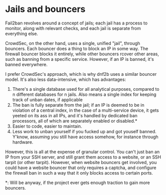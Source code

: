 # Jails and bouncers

Fail2ban revolves around a concept of jails; each jail has a process to monitor, along with relevant checks, and each jail is separate from everything else.

CrowdSec, on the other hand, uses a single, unified "jail", through bouncers. Each bouncer does a thing to block an IP in some way. The firewall bouncer blocks it entirely, while other bouncers rcover other areas, such as banning from a specific service. However, if an IP is banned, it's banned everywhere.

I prefer CrowdSec's approach, which is why dnf2b uses a similar bouncer model. It's also less data-intensive, which has advantages:

1. There's a single database used for all analytical purposes, compared to n different databases for n jails. Also means a single index for keeping track of unban dates, if applicable
2. The ban is fully separate from the jail; if an IP is deemed to be in violation of a central index, in the case of a multi-service device, it gets yeeted on its ass in all IPs, and it's handled by dedicated ban processors, all of which are separately enabled or disabled.*
3. Easier to code, easier to maintain.
4. Less work to unban yourself if you fucked up and got youself banned. Y'know, assuming you still have access somehow, for instance through hardware.

However, this is all at the expense of granular control. You can't just ban an IP from your SSH server, and still grant them access to a website, or an SSH tarpit (or other tarpit). However, when website bouncers get involved, you could have a website bouncer that only requires a captcha, and configure the firewall ban in such a way that it only blocks access to certain ports.

*: Will be anyway, if the project ever gets enough traction to gain more bouncers.
